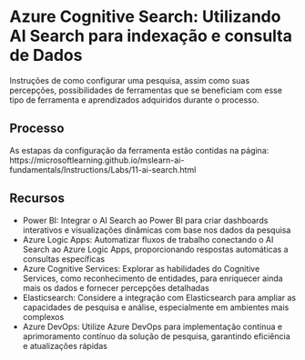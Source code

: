 <h1>Azure Cognitive Search: Utilizando AI Search para indexação e consulta de Dados</h1>
Instruções de como configurar uma pesquisa, assim como suas percepções, possibilidades de ferramentas que se beneficiam com esse tipo de ferramenta e aprendizados adquiridos durante o processo.
<h2>Processo</h2>
As estapas da configuração da ferramenta estão contidas na página:
</br>
https://microsoftlearning.github.io/mslearn-ai-fundamentals/Instructions/Labs/11-ai-search.html

<h2>Recursos</h2>
<ul>
  <li>Power BI: Integrar o AI Search ao Power BI para criar dashboards interativos e visualizações dinâmicas com base nos dados da pesquisa</li>
  <li>Azure Logic Apps: Automatizar fluxos de trabalho conectando o AI Search ao Azure Logic Apps, proporcionando respostas automáticas a consultas específicas</li>
  <li>Azure Cognitive Services: Explorar as habilidades do Cognitive Services, como reconhecimento de entidades, para enriquecer ainda mais os dados e fornecer percepções detalhadas</li>
  <li>Elasticsearch: Considere a integração com Elasticsearch para ampliar as capacidades de pesquisa e análise, especialmente em ambientes mais complexos</li>
  <li>Azure DevOps: Utilize Azure DevOps para implementação contínua e aprimoramento contínuo da solução de pesquisa, garantindo eficiência e atualizações rápidas</li>
</ul>
